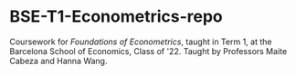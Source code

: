 # BSE-T1-Econometrics-repo
Coursework for *Foundations of Econometrics*, taught in Term 1, at the Barcelona School of Economics, Class of '22. Taught by Professors Maite Cabeza and Hanna Wang.
